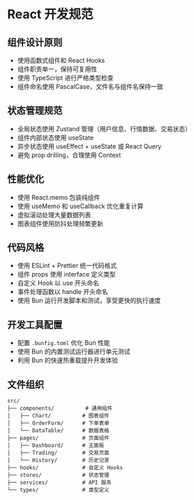 # React 开发规范

## 组件设计原则
- 使用函数式组件和 React Hooks
- 组件职责单一，保持可复用性
- 使用 TypeScript 进行严格类型检查
- 组件命名使用 PascalCase，文件名与组件名保持一致

## 状态管理规范
- 全局状态使用 Zustand 管理（用户信息、行情数据、交易状态）
- 组件内部状态使用 useState
- 异步状态使用 useEffect + useState 或 React Query
- 避免 prop drilling，合理使用 Context

## 性能优化
- 使用 React.memo 包装纯组件
- 使用 useMemo 和 useCallback 优化重复计算
- 虚拟滚动处理大量数据列表
- 图表组件使用防抖处理频繁更新

## 代码风格
- 使用 ESLint + Prettier 统一代码格式
- 组件 props 使用 interface 定义类型
- 自定义 Hook 以 use 开头命名
- 事件处理函数以 handle 开头命名
- 使用 Bun 运行开发脚本和测试，享受更快的执行速度

## 开发工具配置
- 配置 `.bunfig.toml` 优化 Bun 性能
- 使用 Bun 的内置测试运行器进行单元测试
- 利用 Bun 的快速热重载提升开发体验

## 文件组织
```
src/
├── components/          # 通用组件
│   ├── Chart/          # 图表组件
│   ├── OrderForm/      # 下单表单
│   └── DataTable/      # 数据表格
├── pages/              # 页面组件
│   ├── Dashboard/      # 主面板
│   ├── Trading/        # 交易页面
│   └── History/        # 历史记录
├── hooks/              # 自定义 Hooks
├── stores/             # 状态管理
├── services/           # API 服务
└── types/              # 类型定义
```
